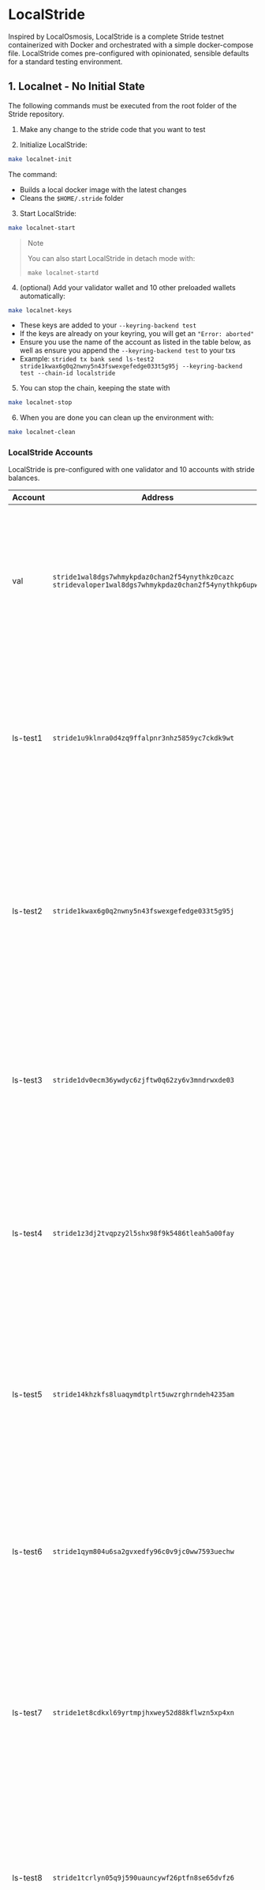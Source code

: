 # LocalStride

Inspired by LocalOsmosis, LocalStride is a complete Stride testnet containerized with Docker and orchestrated with a simple docker-compose file. LocalStride comes pre-configured with opinionated, sensible defaults for a standard testing environment.

## 1. Localnet - No Initial State

The following commands must be executed from the root folder of the Stride repository.

1. Make any change to the stride code that you want to test

2. Initialize LocalStride:

```bash
make localnet-init
```

The command:

- Builds a local docker image with the latest changes
- Cleans the `$HOME/.stride` folder

3. Start LocalStride:

```bash
make localnet-start
```

> Note
>
> You can also start LocalStride in detach mode with:
>
> `make localnet-startd`

4. (optional) Add your validator wallet and 10 other preloaded wallets automatically:

```bash
make localnet-keys
```

- These keys are added to your `--keyring-backend test`
- If the keys are already on your keyring, you will get an `"Error: aborted"`
- Ensure you use the name of the account as listed in the table below, as well as ensure you append the `--keyring-backend test` to your txs
- Example: `strided tx bank send ls-test2 stride1kwax6g0q2nwny5n43fswexgefedge033t5g95j --keyring-backend test --chain-id localstride`

5. You can stop the chain, keeping the state with

```bash
make localnet-stop
```

6. When you are done you can clean up the environment with:

```bash
make localnet-clean
```

### LocalStride Accounts

LocalStride is pre-configured with one validator and 10 accounts with stride balances.

| Account   | Address                                                                                                    | Mnemonic                                                                                                                                                                 |
| --------- | ---------------------------------------------------------------------------------------------------------- | ------------------------------------------------------------------------------------------------------------------------------------------------------------------------ |
| val       | `stride1wal8dgs7whmykpdaz0chan2f54ynythkz0cazc`<br/>`stridevaloper1wal8dgs7whmykpdaz0chan2f54ynythkp6upwa` | `deer gaze swear marine one perfect hero twice turkey symbol mushroom hub escape accident prevent rifle horse arena secret endless panel equal rely payment`             |
| ls-test1  | `stride1u9klnra0d4zq9ffalpnr3nhz5859yc7ckdk9wt`                                                            | `journey envelope color ensure fruit assault soup air ozone math beyond miracle very bring bid retire cargo exhaust garden helmet spread sentence insect treat`          |
| ls-test2  | `stride1kwax6g0q2nwny5n43fswexgefedge033t5g95j`                                                            | `update minimum pyramid initial napkin guilt minute spread diamond dinosaur force observe lounge siren region forest annual citizen mule pilot style horse prize trophy` |
| ls-test3  | `stride1dv0ecm36ywdyc6zjftw0q62zy6v3mndrwxde03`                                                            | `between flight suffer century action army insane position egg napkin tumble silent enemy crisp club february lake push coral rice few patch hockey ostrich`             |
| ls-test4  | `stride1z3dj2tvqpzy2l5shx98f9k5486tleah5a00fay`                                                            | `muffin brave clinic miss various width depend sand eager mom vicious spoil verb rain leg lunar blossom always silver funny spot frog half coral`                        |
| ls-test5  | `stride14khzkfs8luaqymdtplrt5uwzrghrndeh4235am`                                                            | `dismiss verb champion ceiling veteran today owner inch field shock dizzy pool creek problem nuclear cage shift romance venue rabbit flower sign bicycle rocket`         |
| ls-test6  | `stride1qym804u6sa2gvxedfy96c0v9jc0ww7593uechw`                                                            | `until lend canvas brain brief blossom tomato tent drip claw more era click bind shrug surprise universe orchard parrot describe jelly scorpion glove path`              |
| ls-test7  | `stride1et8cdkxl69yrtmpjhxwey52d88kflwzn5xp4xn`                                                            | `choice holiday audit valley asthma empty visa hood lonely primary aerobic that panda define enrich ankle athlete punch glimpse ridge narrow affair thunder lock`        |
| ls-test8  | `stride1tcrlyn05q9j590uauncywf26ptfn8se65dvfz6`                                                            | `major eager blame canyon jazz occur curious resemble tragic rack tired choose wolf purity meat dog castle attitude decorate moon echo quote core doctor`                |
| ls-test9  | `stride14ugekxs6f4rfleg6wj8k0wegv69khfpxkt8yn4`                                                            | `neck devote small animal ready swarm melt ugly bronze opinion fire inmate acquire use mobile party paper clock hour view stool aspect angle demand`                     |
| ls-test10 | `stride18htv32r83q2wn2knw5wp9m4nkp4xuzyfhmwpqs`                                                            | `almost turtle mobile bullet figure myself dad depart infant vivid view black purity develop kidney cruel seminar outside disorder attack spoil infant sauce blood`      |

## 2. LocalStride - With Mainnet State

A few things to note before getting started. The below method will only work if you are using the same version as mainnet. In other words,
if mainnet is on v8.0.0 and you try to do this on a v9.0.0 tag or on main, you will run into an error when initializing the genesis. What you can do though is run localstride on the mainnet version, then go through the upgrade process to ensure the upgrade with mainnet state goes smoothly.

**Note**: Running localstride with mainnet state is very memory intensive. It is recommended to allocate at least 15GB of memory to docker, otherwise, the node will crash before it can start up.

### Create a mainnet state export

1. Set up a node on mainnet

2. Take a state export snapshot with the following command:

```sh
strided export > state_export.json
```

This will create a file called `state_export.json` which is a snapshot of the current mainnet state.

### Use the state export in LocalStride

3. Copy the `state_export.json` to the `localstride/state_export` folder within the stride repo

```sh
cp state_export.json stride/testutil/localstride/state-export/
```

4. Build the `local:stride` docker image (select yes if prompted to recursively remove):

```bash
cd stride
make localnet-state-export-init
```

The command:

- Builds a local docker image with the latest changes
- Cleans the `$HOME/.stride` folder

5. Start LocalStride:

```bash
make localnet-state-export-start
```

> Note
>
> You can also start LocalStride in detach mode with:
>
> `make localnet-state-export-startd`

When running this command for the first time, `local:stride` will:

- Modify the provided `state_export.json` to create a new state suitable for a testnet
- Start the chain

You will then go through the genesis initialization process and hit the first block (not block 1, but the block number after your snapshot was taken)

During this process, you may see only p2p logs and no blocks. **This could be the case for the next 30 minutes**, but will eventually start hitting blocks.

6. The following account was added to your machine:

```bash
Address:
stride1wal8dgs7whmykpdaz0chan2f54ynythkz0cazc

Mnemonic:
deer gaze swear marine one perfect hero twice turkey symbol mushroom hub escape accident prevent rifle horse arena secret endless panel equal rely payment
```

This account represents a validator that has the majority of voting power with the same state as mainnet state (at the time you took the snapshot)

7. On your host machine, you can now query the state-exported testnet:

```sh
strided status
```

8. Here is an example command to ensure complete understanding:

```sh
strided tx bank send val stride1qym804u6sa2gvxedfy96c0v9jc0ww7593uechw 10000000ustrd --chain-id localstride --keyring-backend test
```

9. You can stop chain, keeping the state with

```bash
make localnet-state-export-stop
```

10. When you are done you can clean up the environment. **Do not do this yet if you are testing the upgrade!**

```bash
make localnet-state-export-clean
```

Note: At some point, all the validators (except yours) will get jailed at the same block due to them being offline.

When this happens, it may take a little bit of time to process. Once all validators are jailed, you will continue to hit blocks as you did before.
If you are only running the validator for a short time (< 24 hours) you will not experience this.

## 3. LocalStride - Mainnet State Upgrade [Internal Only]

This guide will walk through testing an upgrade on a state exported testnet. This is meant to be run internally from Stride Labs where the infrastructure in GCP has already been initialized.

### Create a mainnet state export

1. Log into GCP and start the Biggie Smalls node. This job requires a lot of memory and cannot be done locally.

2. SSH into `biggie-smalls` as user `stride`

3. Build the mainnet `strided`

```bash
  cd stride
  git fetch --all
  git checkout {mainnet-version}
  make install
```

4. Run the setup script to download snapshots and setup the home directory

```bash
cd .. # back into /home/stride
bash setup_node.sh
```

5. Start the node and wait until it's caught up to the head of the network

```
strided start
```

6. Stop your Stride daemon

7. Take a state export snapshot with the following command:

```bash
strided export > state_export.json
```

This will create a file called `state_export.json` which is a snapshot of the current mainnet state.

### Use the state export in LocalStride

1. Copy the `state_export.json` to the `localstride/state_export` folder within the stride repo

```sh
cp state_export.json stride/testutil/localstride/state-export/
```

2. Build the `local:stride` docker image (select yes if prompted to recursively remove):

```bash
cd stride
make localnet-state-export-init
```

The command:

- Builds a local docker image with the latest changes
- Cleans the stride home directories for the two nodes that will be run in docker

7. Start LocalStride:

- Run the startup command which will setup each node. It will take a few minutes to setup and after the configuration and genesis files have been modified.

```bash
make localnet-state-export-start
```

- Peer the two nodes together to finish the setup

```bash
make localnet-state-export-stop
make localnet-state-export-peer
```

- Start up the nodes once more, now that they're peer'd together. It will take a while to start churning blocks!

```bash
make localnet-state-export-start
```

If it starts up successfully, you can kill it with `control + C`

### Testing the upgrade

- Start the network up again in detached mode

```bash
make localnet-state-export-startd
```

- Once localstride starts churning blocks, you are ready to test the upgrade. Run the following to submit and vote on the upgrade:

```bash
# Check the localstride logs to determine the current block
docker logs state-export-stride1-1 --tail 100

# Fix permissions so you can run the script
make localnet-state-export-perms

# Propose and vote on the upgrade
make localnet-state-export-upgrade upgrade_name={upgrade_name}
```

- Wait for the upgrade height and confirm the node crashed. Run the following to take down the container:

```bash
docker logs state-export-stride1-1 -f --tail 100

# One upgrade height is reached and node crashes:
make localnet-state-export-stop
```

- Switch the repo back to the version we're upgrading to and re-build the stride image **without clearing the state**:

```bash
git checkout {latest_branch}
make localnet-state-export-build
```

- Finally, start the node back up with the updated binary

```bash
make localnet-state-export-start
```

```bash
make localnet-state-export-perms
strided export --home /home/stride/.stride1 > testutil/localstride/state-export/state_export_after.json
```

### Comparing Exports

- Update the export JSON paths in `compare_before_after_state.py` and run the script
- For each section of state with a discrepency, manually inspect the difference and ensure that there is a plausible explanation. It is recommended to do this in Jupyter
- If the diffs check out, the localstride testing is complete!
